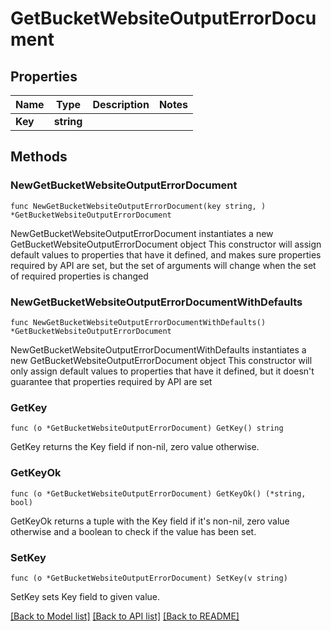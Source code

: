 # GetBucketWebsiteOutputErrorDocument

## Properties

Name | Type | Description | Notes
------------ | ------------- | ------------- | -------------
**Key** | **string** |  | 

## Methods

### NewGetBucketWebsiteOutputErrorDocument

`func NewGetBucketWebsiteOutputErrorDocument(key string, ) *GetBucketWebsiteOutputErrorDocument`

NewGetBucketWebsiteOutputErrorDocument instantiates a new GetBucketWebsiteOutputErrorDocument object
This constructor will assign default values to properties that have it defined,
and makes sure properties required by API are set, but the set of arguments
will change when the set of required properties is changed

### NewGetBucketWebsiteOutputErrorDocumentWithDefaults

`func NewGetBucketWebsiteOutputErrorDocumentWithDefaults() *GetBucketWebsiteOutputErrorDocument`

NewGetBucketWebsiteOutputErrorDocumentWithDefaults instantiates a new GetBucketWebsiteOutputErrorDocument object
This constructor will only assign default values to properties that have it defined,
but it doesn't guarantee that properties required by API are set

### GetKey

`func (o *GetBucketWebsiteOutputErrorDocument) GetKey() string`

GetKey returns the Key field if non-nil, zero value otherwise.

### GetKeyOk

`func (o *GetBucketWebsiteOutputErrorDocument) GetKeyOk() (*string, bool)`

GetKeyOk returns a tuple with the Key field if it's non-nil, zero value otherwise
and a boolean to check if the value has been set.

### SetKey

`func (o *GetBucketWebsiteOutputErrorDocument) SetKey(v string)`

SetKey sets Key field to given value.



[[Back to Model list]](../README.md#documentation-for-models) [[Back to API list]](../README.md#documentation-for-api-endpoints) [[Back to README]](../README.md)


